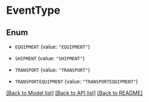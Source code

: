 # EventType

## Enum


* `EQUIPMENT` (value: `"EQUIPMENT"`)

* `SHIPMENT` (value: `"SHIPMENT"`)

* `TRANSPORT` (value: `"TRANSPORT"`)

* `TRANSPORTEQUIPMENT` (value: `"TRANSPORTEQUIPMENT"`)


[[Back to Model list]](../README.md#documentation-for-models) [[Back to API list]](../README.md#documentation-for-api-endpoints) [[Back to README]](../README.md)


